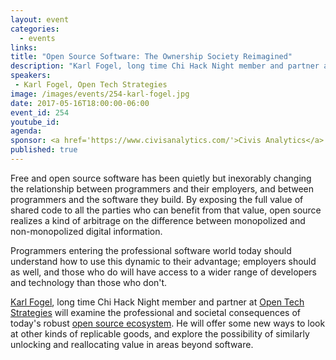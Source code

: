 ```yaml
---
layout: event
categories: 
  - events
links:
title: "Open Source Software: The Ownership Society Reimagined"
description: "Karl Fogel, long time Chi Hack Night member and partner at Open Tech Strategies will examine the professional and societal consequences of today’s robust open source ecosystem. He will offer some new ways to look at other kinds of replicable goods, and explore the possibility of similarly unlocking and reallocating value in areas beyond software."
speakers:
 - Karl Fogel, Open Tech Strategies
image: /images/events/254-karl-fogel.jpg
date: 2017-05-16T18:00:00-06:00
event_id: 254
youtube_id: 
agenda: 
sponsor: <a href='https://www.civisanalytics.com/'>Civis Analytics</a>
published: true
---
```


Free and open source software has been quietly but inexorably changing the relationship between programmers and their employers, and between programmers and the software they build.  By exposing the full value of shared code to all the parties who can benefit from that value, open source realizes a kind of arbitrage on the difference between monopolized and non-monopolized digital information.  

Programmers entering the professional software world today should understand how to use this dynamic to their advantage; employers should as well, and those who do will have access to a wider range of developers and technology than those who don't.

[Karl Fogel](http://www.red-bean.com/kfogel/), long time Chi Hack Night member and partner at [Open Tech Strategies](https://opentechstrategies.com/) will examine the professional and societal consequences of today's robust [open source ecosystem](http://producingoss.com/).  He will offer some new ways to look at other kinds of replicable goods, and explore the possibility of similarly unlocking and reallocating value in areas beyond software.
